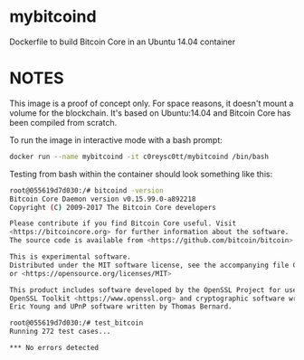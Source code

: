 # mybitcoind
Dockerfile to build Bitcoin Core in an Ubuntu 14.04 container

NOTES
====================
This image is a proof of concept only.  For space reasons, it doesn't mount a volume for the blockchain.  It's based on Ubuntu:14.04 and Bitcoin Core has been compiled from scratch.

To run the image in interactive mode with a bash prompt:
```bash
docker run --name mybitcoind -it c0reysc0tt/mybitcoind /bin/bash
```

Testing from bash within the container should look something like this:
```bash
root@055619d7d030:/# bitcoind -version
Bitcoin Core Daemon version v0.15.99.0-a892218
Copyright (C) 2009-2017 The Bitcoin Core developers

Please contribute if you find Bitcoin Core useful. Visit
<https://bitcoincore.org> for further information about the software.
The source code is available from <https://github.com/bitcoin/bitcoin>.

This is experimental software.
Distributed under the MIT software license, see the accompanying file COPYING
or <https://opensource.org/licenses/MIT>

This product includes software developed by the OpenSSL Project for use in the
OpenSSL Toolkit <https://www.openssl.org> and cryptographic software written by
Eric Young and UPnP software written by Thomas Bernard.

root@055619d7d030:/# test_bitcoin
Running 272 test cases...

*** No errors detected
```
